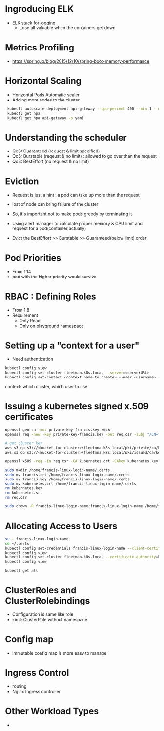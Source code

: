 # Ingroducing ELK 
- ELK stack for logging
  - Lose all valuable when the containers get down


# Metrics Profiling 
- https://spring.io/blog/2015/12/10/spring-boot-memory-performance


# Horizontal Scaling
- Horizontal Pods Automatic scaler
- Adding more nodes to the cluster
```sh
 kubectl autoscale deployment api-gateway --cpu-percent 400 --min 1 --max 4
 kubectl get hpa
 kubectl get hpa api-gateway -o yaml
 ```


# Understanding the scheduler
- QoS: Guaranteed (request & limit specified)
- QoS: Burstable  (reqeust & no limit) : allowed to go over than the request
- QoS: BestEffort (no request & no limit)

# Eviction
- Request is just a hint : a pod can take up more than the request
- lost of node can bring failure of the cluster
- So, it's important not to make pods greedy by terminating it
- Using alert manager to calculate proper memory & CPU limit and request for a pod(container actually)

- Evict the BestEffort >> Burstable >> Guaranteed(below limit) order

# Pod Priorities
- From 1.14
- pod with the higher priority would survive

# RBAC : Defining Roles
- From 1.8
- Requirement
  - Only Read
  - Only on playground namespace

# Setting up a "context for a user"
- Need authentication

```sh
kubectl config view
kubectl config set-cluster fleetman.k8s.local --server=<serverURL>
kubectl config set-context <context name to create> --user <username> --cluster=<clustername>
``` 
context: which cluster, which user to use

# Issuing a kubernetes signed x.509 certificates
```sh 
openssl genrsa -out private-key-francis.key 2048
openssl req -new -key private-key-francis.key -out req.csr -subj "/CN=francis-linux-login-name/O=francis-linux-login-name"

# get cluster key
aws s3 cp s3://<bucket-for-cluster>/fleetmna.k8s.local/pki/private/ca/key.key kubernetes.key
aws s3 cp s3://<bucket-for-cluster>/fleetmna.k8s.local/pki/issued/ca/key.crt kubernetes.crt

openssl x509 -req -in req.csr -CA kubernetes.crt -CAkey kubernetes.key -CAcreateserial -out francis.crt -days 365

sudo mkdir /home/francis-linux-login-name/.certs
sudo mv francis.crt /home/francis-linux-login-name/.certs
sudo mv francis.key /home/francis-linux-login-name/.certs
sudo mv kubernetes.crt /home/francis-linux-login-name/.certs
rm kubernetes.key
rm kubernetes.srl
rm req.csr

sudo chown -R francis-linux-login-name:francis-linux-login-name /home/francis-linux-login-name/.certs/
``` 

# Allocating Access to Users
```sh
su - francis-linux-login-name
cd ~/.certs
kubectl config set-credentials francis-linux-login-name --client-certificates=francis.crt --client-key=private-key-francis.key
kubectl config view
kubectl config set-cluster fleetman.k8s.local --certificate-authority=kubernetes.crt
kubectl config view

kubectl get all
```

# ClusterRoles and ClusterRolebindings
- Configuration is same like role
- kind: ClusterRole without namespace

# Config map
- immutable config map is more easy to manage


# Ingress Control
- routing
- Nginx Ingress controller


# Other Workload Types
- 